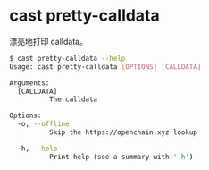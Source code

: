 # cast pretty-calldata

漂亮地打印 calldata。

```bash
$ cast pretty-calldata --help
Usage: cast pretty-calldata [OPTIONS] [CALLDATA]

Arguments:
  [CALLDATA]
          The calldata

Options:
  -o, --offline
          Skip the https://openchain.xyz lookup

  -h, --help
          Print help (see a summary with '-h')
```